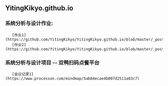 ## YitingKikyo.github.io
  
### 系统分析与设计作业:  
       [作业1](https://github.com/YitingKikyo/YitingKikyo.github.io/blob/master/_post/SystemAnalysis/hw1)  
       [作业2](https://github.com/YitingKikyo/YitingKikyo.github.io/blob/master/_post/SystemAnalysis/hw2.md)  
  
### 系统分析与设计项目 -- 双鸭扫码点餐平台  
       [会议记录1](https://www.processon.com/mindmap/5ab84ecae4b007d2511a83c7)
